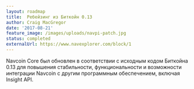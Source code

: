 ```yaml
---
layout: roadmap
title:  Ребейзинг из Биткойн 0.13
author: Craig MacGregor
date: '2017-08-21'
feature_image: /images/uploads/navpi-patch.jpg
status: completed
externalUrl: https://www.navexplorer.com/block/1
---
```


Navcoin Core был обновлен в соответствии с исходным кодом Биткойна 0.13 для повышения стабильности, функциональности и возможности интеграции Navcoin с другим программным обеспечением, включая Insight&nbsp;API.
